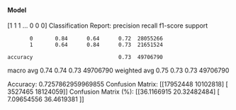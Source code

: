#### Model
[1 1 1 ... 0 0 0]
Classification Report:
              precision    recall  f1-score   support

           0       0.84      0.64      0.72  28055266
           1       0.64      0.84      0.73  21651524

    accuracy                           0.73  49706790
   macro avg       0.74      0.74      0.73  49706790
weighted avg       0.75      0.73      0.73  49706790

Accuracy: 0.7257862959969855
Confusion Matrix:
[[17952448 10102818]
 [ 3527465 18124059]]
Confusion Matrix (%):
[[36.1166915  20.32482484]
 [ 7.09654556 36.4619381 ]]
